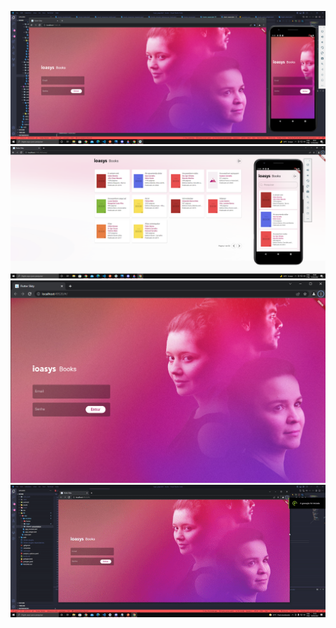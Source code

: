  <img src="assets/screenshots/03.png"/>  <img src="assets/screenshots/04.png"/><img src="assets/screenshots/01.png"/>  <img src="assets/screenshots/login.gif"/> 
